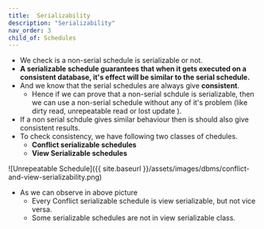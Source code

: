 ```yaml
---
title:  Serializability
description: "Serializability"
nav_order: 3
child_of: Schedules
---
```


- We check is a non-serial schedule is serializable or not.
- **A serializable schedule guarantees that when it gets executed on a consistent database, it's effect will be similar to the serial schedule.**
- And we know that the serial schedules are always give **consistent**.
    - Hence if we can prove that a non-serial schdule is serializable, then we can use a non-serial schedule without any of it's problem (like dirty read, unrepeatable read or lost update ).
- If a non serial schdule gives similar behaviour then is should also give consistent results.
- To check consistency, we have following two classes of chedules.
    - **Conflict serializable schedules**
    - **View Serializable schedules**

![Unrepeatable Schedule]({{ site.baseurl }}/assets/images/dbms/conflict-and-view-serializability.png)

- As we can observe in above picture
    - Every Conflict serializable schedule is view serializable, but not vice versa.
    - Some serializable schedules are not in view serializable class.




